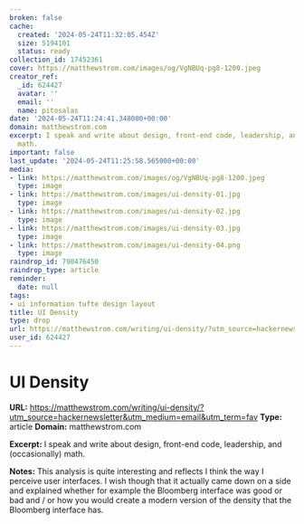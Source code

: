 ```yaml
---
broken: false
cache:
  created: '2024-05-24T11:32:05.454Z'
  size: 5194101
  status: ready
collection_id: 17452361
cover: https://matthewstrom.com/images/og/VgNBUq-pg8-1200.jpeg
creator_ref:
  _id: 624427
  avatar: ''
  email: ''
  name: pitosalas
date: '2024-05-24T11:24:41.348000+00:00'
domain: matthewstrom.com
excerpt: I speak and write about design, front-end code, leadership, and (occasionally)
  math.
important: false
last_update: '2024-05-24T11:25:58.565000+00:00'
media:
- link: https://matthewstrom.com/images/og/VgNBUq-pg8-1200.jpeg
  type: image
- link: https://matthewstrom.com/images/ui-density-01.jpg
  type: image
- link: https://matthewstrom.com/images/ui-density-02.jpg
  type: image
- link: https://matthewstrom.com/images/ui-density-03.jpg
  type: image
- link: https://matthewstrom.com/images/ui-density-04.png
  type: image
raindrop_id: 790476450
raindrop_type: article
reminder:
  date: null
tags:
- ui information tufte design layout
title: UI Density
type: drop
url: https://matthewstrom.com/writing/ui-density/?utm_source=hackernewsletter&utm_medium=email&utm_term=fav
user_id: 624427
---
```


# UI Density

**URL:** https://matthewstrom.com/writing/ui-density/?utm_source=hackernewsletter&utm_medium=email&utm_term=fav
**Type:** article
**Domain:** matthewstrom.com

**Excerpt:** I speak and write about design, front-end code, leadership, and (occasionally) math.

**Notes:**
This analysis is quite interesting and reflects I think the way I perceive user interfaces. I wish though that it actually came down on a side and explained whether for example the Bloomberg interface was good or bad and / or how you would create a modern version of the density that the Bloomberg interface has.

